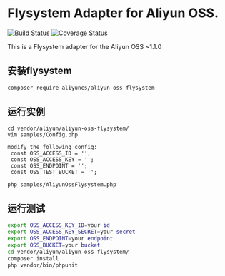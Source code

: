 # Flysystem Adapter for Aliyun OSS.

[![Build Status](https://travis-ci.org/aliyun/aliyun-oss-php-sdk-flysystem.svg?branch=master)](https://travis-ci.org/aliyun/aliyun-oss-php-sdk-flysystem)
[![Coverage Status](https://coveralls.io/repos/github/aliyun/aliyun-oss-php-sdk-flysystem/badge.svg?branch=master)](https://coveralls.io/github/aliyun/aliyun-oss-php-sdk-flysystem?branch=master)

This is a Flysystem adapter for the Aliyun OSS ~1.1.0

## 安装flysystem

```bash
composer require aliyuncs/aliyun-oss-flysystem
```

## 运行实例

```
cd vendor/aliyun/aliyun-oss-flysystem/
vim samples/Config.php

modify the following config:
 const OSS_ACCESS_ID = '';
 const OSS_ACCESS_KEY = '';
 const OSS_ENDPOINT = '';
 const OSS_TEST_BUCKET = '';

php samples/AliyunOssFlysystem.php
```

## 运行测试

```bash
export OSS_ACCESS_KEY_ID=your id
export OSS_ACCESS_KEY_SECRET=your secret
export OSS_ENDPOINT=your endpoint
export OSS_BUCKET=your bucket
cd vendor/aliyun/aliyun-oss-flysystem/
composer install
php vendor/bin/phpunit
```
